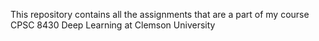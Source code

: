 This repository contains all the assignments that are a part of my course CPSC 8430 Deep Learning at Clemson University
